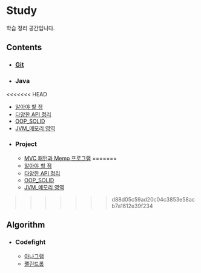 # Study
학습 정리 공간입니다.

## Contents

- ### [Git](https://github.com/Heepie/Study/tree/master/Contents/Git)
- ### Java
<<<<<<< HEAD
  - [알아야 할 점](https://github.com/Heepie/Study/tree/master/Java/알아야%20할%20점)
  - [다양한 API 정리](https://github.com/Heepie/Study/tree/master/Java/다양한%20API%20정리)
  - [OOP_SOLID](https://github.com/Heepie/Study/tree/master/Java/OOP_SOLID)
  - [JVM_메모리 영역](https://github.com/Heepie/Study/tree/master/Java/OOP_SOLID)
- ### Project
  - [MVC 패턴과 Memo 프로그램](https://github.com/Heepie/Study/tree/master/Project/Memo)
=======
  - [알아야 할 점](https://github.com/Heepie/Study/tree/master/Contents/Java/알아야%20할%20점)
  - [다양한 API 정리](https://github.com/Heepie/Study/tree/master/Contents/Java/다양한%20API%20정리)
  - [OOP_SOLID](https://github.com/Heepie/Study/tree/master/Contents/Java/OOP_SOLID)
  - [JVM_메모리 영역](https://github.com/Heepie/Study/tree/master/Contents/Java/JVM%20메모리%20영역)
>>>>>>> d88d05c59ad20c04c3853e58acb7a1612e39f234

## Algorithm
- ### Codefight
  - [아나그램](https://github.com/Heepie/Study/tree/master/Algorithm/codefight/Anagram)
  - [팰린드롬](https://github.com/Heepie/Study/tree/master/Algorithm/codefight/Palindrome)
